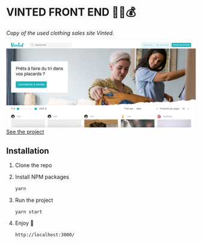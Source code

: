 # VINTED FRONT END 👗🔁💰

_Copy of the used clothing sales site Vinted._


![Screenshot](screenshot.png)
<br/>
[See the project](https://vini-vidi-vinted.netlify.app/)

## Installation

1. Clone the repo

2. Install NPM packages

   ```sh
   yarn
   ```

3. Run the project

   ```JS
   yarn start
   ```

4. Enjoy 🎇
   ```JS
   http://localhost:3000/
   ```
